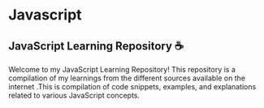 # Javascript
## JavaScript Learning Repository ☕
Welcome to my JavaScript Learning Repository! This repository is a compilation of my learnings from the different sources available on the internet .This is compilation of code snippets, examples, and explanations related to various JavaScript concepts.


